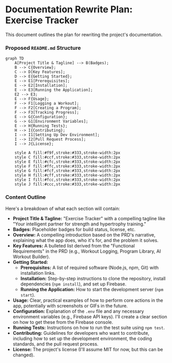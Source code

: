# Documentation Rewrite Plan: Exercise Tracker

This document outlines the plan for rewriting the project's documentation.

### Proposed `README.md` Structure

```mermaid
graph TD
    A[Project Title & Tagline] --> B(Badges);
    B --> C{Overview};
    C --> D[Key Features];
    D --> E{Getting Started};
    E --> E1[Prerequisites];
    E --> E2[Installation];
    E --> E3[Running the Application];
    E2 --> E3;
    E --> F{Usage};
    F --> F1[Logging a Workout];
    F --> F2[Creating a Program];
    F --> F3[Tracking Progress];
    E --> G{Configuration};
    G --> G1[Environment Variables];
    E --> H{Running Tests};
    H --> I{Contributing};
    I --> I1[Setting Up Dev Environment];
    I --> I2[Pull Request Process];
    I --> J{License};

    style A fill:#f9f,stroke:#333,stroke-width:2px
    style C fill:#ccf,stroke:#333,stroke-width:2px
    style E fill:#cfc,stroke:#333,stroke-width:2px
    style F fill:#ffc,stroke:#333,stroke-width:2px
    style G fill:#fcf,stroke:#333,stroke-width:2px
    style H fill:#cff,stroke:#333,stroke-width:2px
    style I fill:#fcc,stroke:#333,stroke-width:2px
    style J fill:#ccc,stroke:#333,stroke-width:2px
```

### Content Outline

Here's a breakdown of what each section will contain:

*   **Project Title & Tagline:** "Exercise Tracker" with a compelling tagline like "Your intelligent partner for strength and hypertrophy training."
*   **Badges:** Placeholder badges for build status, license, etc.
*   **Overview:** A compelling introduction based on the PRD's narrative, explaining what the app does, who it's for, and the problem it solves.
*   **Key Features:** A bulleted list derived from the "Functional Requirements" in the PRD (e.g., Workout Logging, Program Library, AI Workout Builder).
*   **Getting Started:**
    *   **Prerequisites:** A list of required software (Node.js, npm, Git) with installation links.
    *   **Installation:** Step-by-step instructions to clone the repository, install dependencies (`npm install`), and set up Firebase.
    *   **Running the Application:** How to start the development server (`npm start`).
*   **Usage:** Clear, practical examples of how to perform core actions in the app, potentially with screenshots or GIFs in the future.
*   **Configuration:** Explanation of the `.env` file and any necessary environment variables (e.g., Firebase API keys). I'll create a clear section on how to get these from the Firebase console.
*   **Running Tests:** Instructions on how to run the test suite using `npm test`.
*   **Contributing:** Guidelines for developers who want to contribute, including how to set up the development environment, the coding standards, and the pull request process.
*   **License:** The project's license (I'll assume MIT for now, but this can be changed).